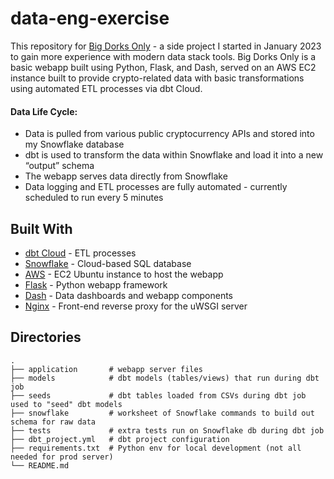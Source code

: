 # data-eng-exercise

This repository for [Big Dorks Only](https://bigdorksonly.io/) - a side project I started in January 2023 to gain more experience with modern data stack tools. Big Dorks Only is a basic webapp built using Python, Flask, and Dash, served on an AWS EC2 instance built to provide crypto-related data with basic transformations using automated ETL processes via dbt Cloud.

#### Data Life Cycle:
- Data is pulled from various public cryptocurrency APIs and stored into my Snowflake database
- dbt is used to transform the data within Snowflake and load it into a new “output” schema
- The webapp serves data directly from Snowflake
- Data logging and ETL processes are fully automated - currently scheduled to run every 5 minutes

## Built With
- [dbt Cloud](https://www.getdbt.com/) - ETL processes
- [Snowflake](https://www.snowflake.com/en/) - Cloud-based SQL database
- [AWS](https://aws.amazon.com/) - EC2 Ubuntu instance to host the webapp 
- [Flask](https://flask.palletsprojects.com/) - Python webapp framework
- [Dash](https://plotly.com/dash/) - Data dashboards and webapp components
- [Nginx](https://www.nginx.com/) - Front-end reverse proxy for the uWSGI server

## Directories
````
.
├── application       # webapp server files
├── models            # dbt models (tables/views) that run during dbt job
├── seeds             # dbt tables loaded from CSVs during dbt job used to "seed" dbt models
├── snowflake         # worksheet of Snowflake commands to build out schema for raw data
├── tests             # extra tests run on Snowflake db during dbt job
├── dbt_project.yml   # dbt project configuration
├── requirements.txt  # Python env for local development (not all needed for prod server)
└── README.md
````
